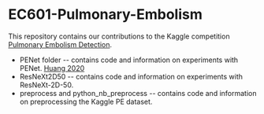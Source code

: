 # EC601-Pulmonary-Embolism
This repository contains our contributions to the Kaggle competition [Pulmonary Embolism Detection](https://www.kaggle.com/c/rsna-str-pulmonary-embolism-detection).

* PENet folder -- contains code and information on experiments with PENet. [Huang 2020](https://github.com/marshuang80/penet)
* ResNeXt2D50 -- contains code and information on experiments with ResNeXt-2D-50.
* preprocess and python_nb_preprocess -- contains code and information on preprocessing the Kaggle PE dataset.
